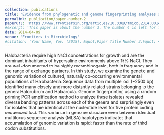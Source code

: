 ```yaml
---
collection: publications
title: 'Evidence from phylogenetic and genome fingerprinting analyses suggests rapidly changing variation in Halorubrum and Haloarcula populations'
permalink: publication/paper-number-2
paperurl: 'https://www.frontiersin.org/articles/10.3389/fmicb.2014.00143/full'
#excerpt: 'This paper is about the number 3. The number 4 is left for future work.'
date: 2014-04-09
venue: 'Frontiers in Microbiology'
#citation: 'Your Name, You. (2015). &quot;Paper Title Number 3.&quot; <i>Journal 1</i>. 1(3).'
---
```


Halobacteria require high NaCl concentrations for growth and are the dominant inhabitants of hypersaline environments above 15% NaCl. They are well-documented to be highly recombinogenic, both in frequency and in the range of exchange partners. In this study, we examine the genetic and genomic variation of cultured, naturally co-occurring environmental populations of Halobacteria. Sequence data from multiple loci (~2500 bp) identified many closely and more distantly related strains belonging to the genera Halorubrum and Haloarcula. Genome fingerprinting using a random priming PCR amplification method to analyze these isolates revealed diverse banding patterns across each of the genera and surprisingly even for isolates that are identical at the nucleotide level for five protein coding sequenced loci. This variance in genome structure even between identical multilocus sequence analysis (MLSA) haplotypes indicates that accumulation of genomic variation is rapid: faster than the rate of third codon substitutions.
